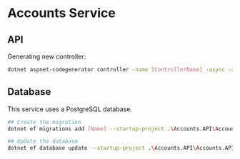 # Accounts Service

## API

Generating new controller:
```sh
dotnet aspnet-codegenerator controller -name [ControllerName] -async -api -actions -outDir .\Controllers\
```
## Database

This service uses a PostgreSQL database.

```bash
## Create the migration
dotnet ef migrations add [Name] --startup-project .\Accounts.API\Accounts.API.csproj --project .\Accounts.Infrastructure\Accounts.Infrastructure.csproj --output-dir .\Database\Migrations

## Update the database
dotnet ef database update --startup-project .\Accounts.API\Accounts.API.csproj --project .\Accounts.Infrastructure\Accounts.Infrastructure.csproj
```